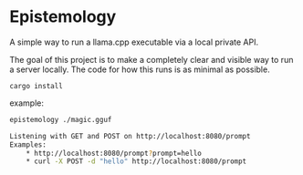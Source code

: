 # Epistemology

A simple way to run a llama.cpp executable via a local private API.

The goal of this project is to make a completely clear and visible way to run a server locally. The code for how this runs is as minimal as possible.

```
cargo install
```

example:
```bash
epistemology ./magic.gguf

Listening with GET and POST on http://localhost:8080/prompt
Examples:
    * http://localhost:8080/prompt?prompt=hello
    * curl -X POST -d "hello" http://localhost:8080/prompt
```
